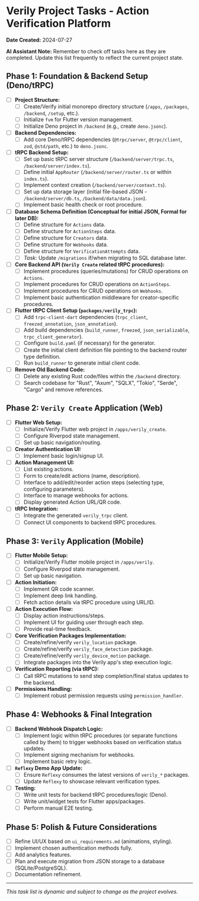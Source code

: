 # Verily Project Tasks - Action Verification Platform

**Date Created:** 2024-07-27

**AI Assistant Note:** Remember to check off tasks here as they are completed. Update this list frequently to reflect the current project state.

## Phase 1: Foundation & Backend Setup (Deno/tRPC)

- [ ] **Project Structure:**
  - [ ] Create/Verify initial monorepo directory structure (`/apps`, `/packages`, `/backend`, `/setup`, etc.).
  - [ ] Initialize `fvm` for Flutter version management.
  - [ ] Initialize Deno project in `/backend` (e.g., create `deno.jsonc`).
- [ ] **Backend Dependencies:**
  - [ ] Add core Deno/tRPC dependencies (`@trpc/server`, `@trpc/client`, `zod`, `@std/path`, etc.) to `deno.jsonc`.
- [ ] **tRPC Backend Setup:**
  - [ ] Set up basic tRPC server structure (`/backend/server/trpc.ts`, `/backend/server/index.ts`).
  - [ ] Define initial `AppRouter` (`/backend/server/router.ts` or within `index.ts`).
  - [ ] Implement context creation (`/backend/server/context.ts`).
  - [ ] Set up data storage layer (initial file-based JSON - `/backend/server/db.ts`, `/backend/data/data.json`).
  - [ ] Implement basic health check or root procedure.
- [ ] **Database Schema Definition (Conceptual for initial JSON, Formal for later DB):**
  - [ ] Define structure for `Actions` data.
  - [ ] Define structure for `ActionSteps` data.
  - [ ] Define structure for `Creators` data.
  - [ ] Define structure for `Webhooks` data.
  - [ ] Define structure for `VerificationAttempts` data.
  - [ ] *Task:* Update `/migrations` if/when migrating to SQL database later.
- [ ] **Core Backend API (`Verily Create` related tRPC procedures):**
  - [ ] Implement procedures (queries/mutations) for CRUD operations on `Actions`.
  - [ ] Implement procedures for CRUD operations on `ActionSteps`.
  - [ ] Implement procedures for CRUD operations on `Webhooks`.
  - [ ] Implement basic authentication middleware for creator-specific procedures.
- [ ] **Flutter tRPC Client Setup (`packages/verily_trpc`):**
  - [ ] Add `trpc-client-dart` dependencies (`trpc_client`, `freezed_annotation`, `json_annotation`).
  - [ ] Add build dependencies (`build_runner`, `freezed`, `json_serializable`, `trpc_client_generator`).
  - [ ] Configure `build.yaml` (if necessary) for the generator.
  - [ ] Create the initial client definition file pointing to the backend router type definition.
  - [ ] Run `build_runner` to generate initial client code.
- [ ] **Remove Old Backend Code:**
  - [ ] Delete any existing Rust code/files within the `/backend` directory.
  - [ ] Search codebase for "Rust", "Axum", "SQLX", "Tokio", "Serde", "Cargo" and remove references.

## Phase 2: `Verily Create` Application (Web)

- [ ] **Flutter Web Setup:**
  - [ ] Initialize/Verify Flutter web project in `/apps/verily_create`.
  - [ ] Configure Riverpod state management.
  - [ ] Set up basic navigation/routing.
- [ ] **Creator Authentication UI:**
  - [ ] Implement basic login/signup UI.
- [ ] **Action Management UI:**
  - [ ] List existing actions.
  - [ ] Form to create/edit actions (name, description).
  - [ ] Interface to add/edit/reorder action steps (selecting type, configuring parameters).
  - [ ] Interface to manage webhooks for actions.
  - [ ] Display generated Action URL/QR code.
- [ ] **tRPC Integration:**
  - [ ] Integrate the generated `verily_trpc` client.
  - [ ] Connect UI components to backend tRPC procedures.

## Phase 3: `Verily` Application (Mobile)

- [ ] **Flutter Mobile Setup:**
  - [ ] Initialize/Verify Flutter mobile project in `/apps/verily`.
  - [ ] Configure Riverpod state management.
  - [ ] Set up basic navigation.
- [ ] **Action Initiation:**
  - [ ] Implement QR code scanner.
  - [ ] Implement deep link handling.
  - [ ] Fetch action details via tRPC procedure using URL/ID.
- [ ] **Action Execution Flow:**
  - [ ] Display action instructions/steps.
  - [ ] Implement UI for guiding user through each step.
  - [ ] Provide real-time feedback.
- [ ] **Core Verification Packages Implementation:**
  - [ ] Create/refine/verify `verily_location` package.
  - [ ] Create/refine/verify `verily_face_detection` package.
  - [ ] Create/refine/verify `verily_device_motion` package.
  - [ ] Integrate packages into the Verily app's step execution logic.
- [ ] **Verification Reporting (via tRPC):**
  - [ ] Call tRPC mutations to send step completion/final status updates to the backend.
- [ ] **Permissions Handling:**
  - [ ] Implement robust permission requests using `permission_handler`.

## Phase 4: Webhooks & Final Integration

- [ ] **Backend Webhook Dispatch Logic:**
  - [ ] Implement logic within tRPC procedures (or separate functions called by them) to trigger webhooks based on verification status updates.
  - [ ] Implement signing mechanism for webhooks.
  - [ ] Implement basic retry logic.
- [ ] **`Reflexy` Demo App Update:**
  - [ ] Ensure `Reflexy` consumes the latest versions of `verily_*` packages.
  - [ ] Update `Reflexy` to showcase relevant verification types.
- [ ] **Testing:**
  - [ ] Write unit tests for backend tRPC procedures/logic (Deno).
  - [ ] Write unit/widget tests for Flutter apps/packages.
  - [ ] Perform manual E2E testing.

## Phase 5: Polish & Future Considerations

- [ ] Refine UI/UX based on `ui_requirements.md` (animations, styling).
- [ ] Implement chosen authentication methods fully.
- [ ] Add analytics features.
- [ ] Plan and execute migration from JSON storage to a database (SQLite/PostgreSQL).
- [ ] Documentation refinement.

---

_This task list is dynamic and subject to change as the project evolves._
